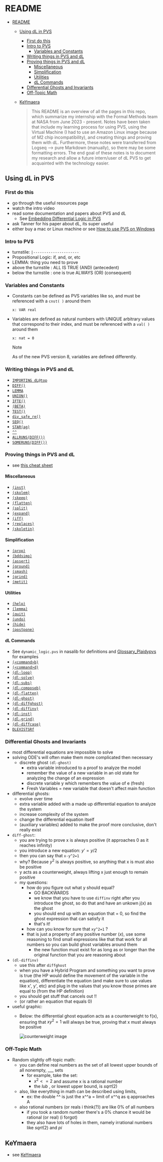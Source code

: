 # README

- [README](#readme)
	- [Using dL in PVS](#using-dl-in-pvs)
		- [First do this](#first-do-this)
		- [Intro to PVS](#intro-to-pvs)
			- [Variables and Constants](#variables-and-constants)
		- [Writing things in PVS and dL](#writing-things-in-pvs-and-dl)
		- [Proving things in PVS and dL](#proving-things-in-pvs-and-dl)
			- [Miscellaneous](#miscellaneous)
			- [Simplification](#simplification)
			- [Utilities](#utilities)
			- [dL Commands](#dl-commands)
		- [Differential Ghosts and Invariants](#differential-ghosts-and-invariants)
		- [Off-Topic Math](#off-topic-math)
	- [KeYmaera](#keymaera)

	  > This README is an overview of all the pages in this repo, which summarize my
	  > internship with the Formal Methods team at NASA from June 2023 - present. Notes
	  > have been taken that include my learning process for using PVS, using the
	  > Virtual Machine (I had to use an Amazon Linux image because of M2 chip
	  > incompatibility), and creating things and proving them with dL. Furthermore,
	  > these notes were transferred from Logseq --> pure Markdown (manually), so there
	  > may be some formatting errors. The end goal of these notes is to document my
	  > research and allow a future intern/user of dL PVS to get acquainted with the
	  > technology easier.

## Using dL in PVS

### First do this

- go through the useful resources page
- watch the intro video
- read some documentation and papers about PVS and dL
	- See [Embedding Differential Logic in PVS](assets/LSFA_23_submit.pdf)
- ask Tanner for his paper about dL, its super useful
- either buy a mac or Linux machine or see [How to use PVS on Windows](pages/pvs-on-windows.md)

### Intro to PVS

- turnstile: `|---------------------`
- Propositional Logic: if, and, or, etc
- LEMMA: thing you need to prove
- above the turnstile : ALL IS TRUE (AND) (antecedent)
- below the turnstile : one is true ALWAYS (OR) (consequent)

### Variables and Constants

- Constants can be defined as PVS variables like so, and must be referenced with
  a `cnst( )` around them

  `x: VAR real`
- Variables are defined as natural numbers with UNIQUE arbitrary values that
  correspond to their index, and must be referenced with a `val( )` around them

  `x: nat = 0`

  <!--TODO: Update new dL variables syntax-->

  > [!NOTE]
  > As of the new PVS version 8, variables are defined differently.

### Writing things in PVS and dL

- [`IMPORTING dL@top`](pages/IMPORTING.md)
- [`DIFF()`](pages/DIFF.md)
- [`LEMMA`](pages/lemma.md)
- [`UNION()`](pages/UNION.md)
- [`IFTE()`](pages/IFTE.md)
- [`(BETA)`](pages/beta.md)
- [`TEST()`](pages/test.md)
- [`div_safe_re()`](pages/div_safe_re.md)
- [`SEQ()`](pages/SEQ.md)
- [`STAR(ag)`](pages/star.md)
- [`^^`](pages/exponentiation.md)
- [`ALLRUNS(DIFF())`](pages/ALLRUNS.md)
- [`SOMERUNS(DIFF())`](pages/SOMERUNS.md)

### Proving things in PVS and dL

- see [this cheat sheet](assets/plaidypvs_cheatsheet.png)

#### Miscellaneous

- [`(inst)`](pages/inst.md)
- [`(skolem)`](pages/skolem.md)
- [`(skeep)`](pages/skeep.md)
- [`(flatten)`](pages/flatten.md)
- [`(split)`](pages/)
- [`(expand)`](pages/expand.md)
- [`(iff)`](pages/IFF.md)
- [`(replaces)`](pages/replaces.md)
- [`(skoletin)`](pages/skoletin.md)

#### Simplification

- [`(prop)`](pages/prop.md)
- [`(bddsimp)`](pages/bddsimp.md)
- [`(assert)`](pages/assert.md)
- [`(ground)`](pages/ground.md)
- [`(smash)`](pages/smash.md)
- [`(grind)`](pages/grind.md)
- [`(metit)`](metit.md)

#### Utilities

- [`(help)`](pages/help.md)
- [`(lemma)`](pages/lemma.md)
- [`(quit)`](pages/quit.md)
- [`(undo)`](pages/undo.md)
- [`(hide)`](pages/hide.md)
- [`(postpone)`](postpone.md)

#### dL Commands

- See `dynamic_logic.pvs` in nasalib for definitions and [Glossary_Plaidypvs](./assets/Glossary_Plaidypvs.pvs) for examples
- [`(<command>b)`](pages/box.md)
- [`(<command>d)`](pages/diamond.md)
- [`(dl-loop)`](pages/loop.md)
- [`(dl-solve)`](pages/solve.md)
- [`(dl-subs)`](pages/sub.md)
- [`(dl-composeb)`](pages/compose.md)
- [`(dl-flatten)`](pages/flatten.md)
- [`(dl-ghost)`](pages/ghosts.md)
- [`(dl-diffghost)`](pages/diffghost.md)
- [`(dl-diffinv)`](pages/diffinv.md)
- [`(dl-inst)`](pages/inst.md)
- [`(dl-grind)`](pages/dl-grind.md)
- [`(dl-diffcase)`](pages/diffcase.md)
- [`DLEXISTSRf`](pages/DLEXISTSRf.md)

### Differential Ghosts and Invariants

- most differential equations are impossible to solve
- solving ODE's will often make them more complicated then necessary
	- discrete ghost `(dl-ghost)`
		- extra variable introduced to a proof to analyze the model
		- remember the value of a new variable in an old state for analyzing the
		  change of an expression
		- discrete variable y which remembers the value of e (fresh)
		- Fresh Variables = new variable that doesn't affect main function
- differential ghosts:
	- evolve over time
	- extra variable added with a made up differential equation to analyze the
	  system
	- increase complexity of the system
	- change the differential equation itself
	- (auxiliary variables) added to make the proof more conclusive, don't really
	  exist
- `diff-ghost`:
	- you are trying to prove x is always positive (it approaches 0 as it reaches
	  infinity)
	- you introduce a new equation: $y' = y/2$
	- then you can say that `x-y^2=1`
	- why? Because $y^2$ is always positive, so anything that x is must also be
	  positive
	- y acts as a counterweight, always lifting x just enough to remain positive
	- my questions:
		- how do you figure out what y should equal?
			- GO BACKWARDS
			- we know that you have to use `diffinv` right after you introduce the
			  ghost, so do that and have an unkown j(x) as the ghost
			- you should end up with an equation that = 0, so find the ghost
			  expression that can satisfy it
			- that's it!
		- how can you know for sure that `xy^2=1` ?
      - that is just a property of any positive number $(x)$, use some reasoning
      to find small expressions like that that work for all numbers so you can
      build ghost variables around them
		- the new function must exist for as long as or longer than the original
		  function that you are reasoning about
- `(dl-diffinv)`
	- use this after `diffghost`
	- when you have a Hybrid Program and something you want to prove is true (the
	  HP would define the movement of the variable in the equation), differentiate
	  the equation (and make sure to use values like x', y', etc) and plug in the
	  values that you know those primes are equal to (from the HP definition)
	- you should get stuff that cancels out !!
	- (or rather an equation that equals 0)
- useful graphic:
	- Below: the differential ghost equation acts as a counterweight to f(x),
	  ensuring that $xy^2 = 1$ will always be true, proving that x must always be
	  positive

	  ![counterweight image](assets/counterweight.png)

### Off-Topic Math

- Random slightly off-topic math:
	- you can define real numbers as the set of all lowest upper bounds of all
	  nonempty, \_\_\_ sets
		- for example, take the set:
			- $x^2 <= 2$ and assume x is a rational number
			- the $lub$ , or lowest upper bound, is $sqrt(2)$
	- also, like everything in math can be described using limits,
		- ex: the double ^^ is just the x^^a = limit of x^^q as q approaches A
	- also rational numbers (or reals i think(?)) are like 0% of all numbers
		- if you took a random number there's a 0% chance it would be rational (or
		  real) (i forgot)
		- they also have lots of holes in them, namely irrational numbers like
		  $sqrt(2)$ and $pi$
## KeYmaera
- see [KeYmaera](pages/keymaera.md)
